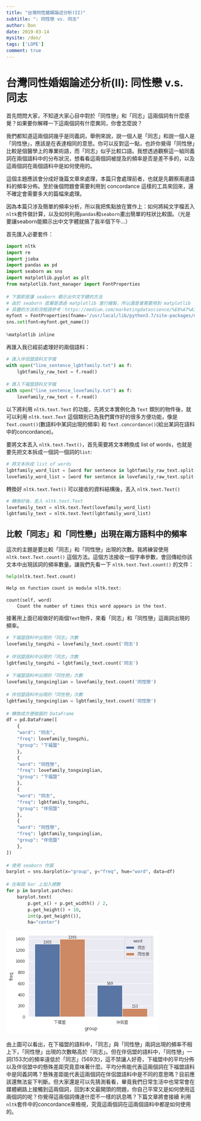 ```yaml
---
title: "台灣同性婚姻論述分析(II)"
subtitle: ": 同性戀 vs. 同志"
author: Don
date: 2019-03-14
mysite: /don/
tags: ['LOPE']
comment: true
---
```


# 台灣同性婚姻論述分析(II): 同性戀 v.s. 同志

首先問問大家，不知道大家心目中對於「同性戀」和「同志」這兩個詞有什麼感覺？如果要你解釋一下這兩個詞有什麼異同，你會怎麼說？

我們都知道這兩個詞幾乎是同義詞，舉例來說，說一個人是「同志」和說一個人是「同性戀」，應該是在表達相同的意思。你可以反對這一點，也許你覺得「同性戀」比較是個醫學上的專業術語，而「同志」似乎比較口語。我想透過觀察這一組同義詞在兩個語料中的分布狀況，想看看這兩個詞被提及的頻率是否是差不多的，以及這兩個詞在兩個語料中是如何使用的。

這個主題應該會分成好幾篇文章來處理，本篇只會處理前者，也就是先觀察兩邊語料的頻率分佈。至於後個問題會需要利用到 concordance 這樣的工具來回來，還不確定會需要多大的篇幅來處理。

因為本篇只涉及簡單的頻率分析，所以我把焦點放在實作上：如何將純文字檔丟入`nltk`套件做計算，以及如何利用`pandas`和`seaborn`畫出簡單的柱狀比較圖。（光是要讓seaborn能顯示出中文字體就搞了我半個下午...）

首先匯入必要套件：


```python
import nltk
import re
import jieba
import pandas as pd
import seaborn as sns
import matplotlib.pyplot as plt
from matplotlib.font_manager import FontProperties

# 下面即是讓 seaborn 顯示出中文字體的方法
# 由於 seaborn 底層是透過 matplotlib 進行繪製，所以還是會需要用到 matplotlib
# 具體的方法和流程請參考：https://medium.com/marketingdatascience/%E8%A7%A3%E6%B1%BApython-3-matplotlib%E8%88%87seaborn%E8%A6%96%E8%A6%BA%E5%8C%96%E5%A5%97%E4%BB%B6%E4%B8%AD%E6%96%87%E9%A1%AF%E7%A4%BA%E5%95%8F%E9%A1%8C-f7b3773a889b
myfont = FontProperties(fname='/usr/local/lib/python3.7/site-packages/matplotlib/mpl-data/fonts/ttf/msj.ttf',size=14)
sns.set(font=myfont.get_name())

%matplotlib inline
```

再匯入我已經前處理好的兩個語料：


```python
# 匯入伴侶盟語料文字檔
with open("line_sentence_lgbtfamily.txt") as f:
    lgbtfamily_raw_text = f.read()

# 匯入下福盟語料文字檔    
with open("line_sentence_lovefamily.txt") as f:
    lovefamily_raw_text = f.read()
```

以下將利用 `nltk.text.Text` 的功能，先將文本實例化為 `Text` 類別的物件後，就可以利用 `nltk.text.Text` 這個類別已為我們實作好的很多方便功能，像是`Text.count()`(數語料中某詞出現的頻率) 和 `Text.concordance()`(給出某詞在語料中的concordance)。

要將文本丟入 `nltk.text.Text()`，首先需要將文本轉換成 list of words，也就是要先把文本拆成一個詞一個詞的`list`:


```python
# 將文本拆成 list of words
lgbtfamily_word_list = [word for sentence in lgbtfamily_raw_text.split('\n') for word in sentence.split(' ')]
lovefamily_word_list = [word for sentence in lovefamily_raw_text.split('\n') for word in sentence.split(' ')]
```

轉換好 `nltk.text.Text()` 可以接收的資料結構後，丟入 `nltk.text.Text()`


```python
# 轉換好後，丟入 nltk.text.Text
lovefamily_text = nltk.text.Text(lovefamily_word_list)
lgbtfamily_text = nltk.text.Text(lgbtfamily_word_list)
```

## 比較「同志」和「同性戀」出現在兩方語料中的頻率

這次的主題是要比較「同志」和「同性戀」出現的次數。我將練習使用 `nltk.text.Text.count()` 這個方法。這個方法接收一個字串參數，會回傳給你該文本中出現該詞的頻率數量。讓我們先看一下 `nltk.text.Text.count()` 的文件：


```python
help(nltk.text.Text.count)
```

    Help on function count in module nltk.text:
    
    count(self, word)
        Count the number of times this word appears in the text.
    


接著用上面已經做好的兩個`Text`物件，來看「同志」和「同性戀」這兩詞出現的頻率。


```python
# 下福盟語料中出現的「同志」次數
lovefamily_tongzhi = lovefamily_text.count('同志')

# 伴侶盟語料中出現的「同志」次數
lgbtfamily_tongzhi = lgbtfamily_text.count('同志')

# 下福盟語料中出現的「同性戀」次數
lovefamily_tongxinglian = lovefamily_text.count('同性戀')

# 伴侶盟語料中出現的「同性戀」次數
lgbtfamily_tongxinglian = lgbtfamily_text.count('同性戀')

# 轉換成方便做圖的 DataFrame
df = pd.DataFrame([
    {
    "word": "同志",
    "freq": lovefamily_tongzhi,
    "group": "下福盟"
    },
    {
    "word": "同性戀",
    "freq": lovefamily_tongxinglian,
    "group": "下福盟"
    },
    {
    "word": "同志",
    "freq": lgbtfamily_tongzhi,
    "group": "伴侶盟"
    },
    {
    "word": "同性戀",
    "freq": lgbtfamily_tongxinglian,
    "group": "伴侶盟"
    },
])

# 使用 seaborn 作圖
barplot = sns.barplot(x="group", y="freq", hue="word", data=df)

# 在每個 bar 上加入總數
for p in barplot.patches:
    barplot.text(
        p.get_x() + p.get_width() / 2,
        p.get_height() + 10,
        int(p.get_height()),
        ha="center")
```


![png](index_files/index_14_0.png)


由上圖可以看出，在下福盟的語料中，「同志」與「同性戀」兩詞出現的頻率不相上下，「同性戀」出現的次數略高於「同志」。但在伴侶盟的語料中，「同性戀」一詞(153次)的頻率遠低於「同志」(569次)，這不禁讓人好奇，下福盟中的平均分佈以及伴侶盟中的懸殊差距究竟意味著什麼。平均分佈能代表這兩個詞在下福盟語料中是同義詞嗎？懸殊差距能代表這兩個詞在伴侶盟語料中是不同的意思嗎？目前應該還無法妄下判斷。但大家還是可以先猜測看看，畢竟我們日常生活中也常常會在媒體網路上接觸到這兩個詞，回到本文最開頭的問題，你自己平常又是如何使用這兩個詞的呢？你覺得這兩個詞傳達什麼不一樣的訊息嗎？下篇文章將會接續
利用`nltk`套件中的concordance來檢視，究竟這兩個詞在這兩個語料中都是如何使用的。

